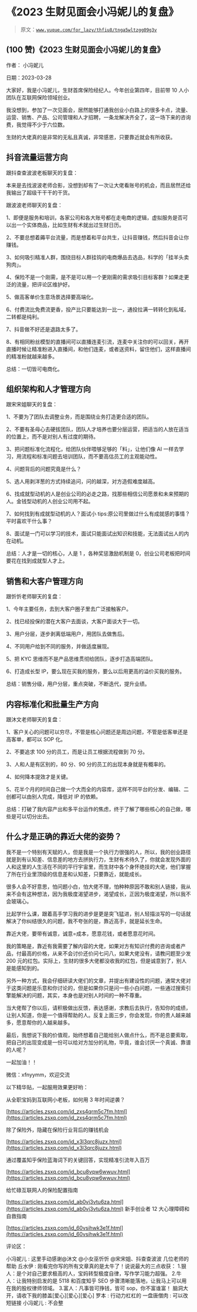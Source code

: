 # 《2023 生财见面会小冯妮儿的复盘》

> 原文：[`www.yuque.com/for_lazy/thfiu8/tnga5wltzgg09g3v`](https://www.yuque.com/for_lazy/thfiu8/tnga5wltzgg09g3v)



## (100 赞)《2023 生财见面会小冯妮儿的复盘》 

作者： 小冯妮儿 

日期：2023-03-28 

大家好，我是小冯妮儿，生财首席保险经纪人。今年创业第四年，目前带 10 人小团队在互联网保险领域创业。 

我没想到，参加了一次见面会，居然能够打通我创业小白路上的很多卡点，流量、运营、销售、产品、公司管理和人才招聘，一条龙解决齐全了，这一场下来的咨询费，我觉得不少于六位数。 

生财的大佬真的是非常的无私且真诚，非常感恩，只要靠近就会有所收获。 

## 抖音流量运营方向 

跟抖查查波波老板聊天的复盘： 

本来是去找波波老师合影，没想到却有了一次让大佬看账号的机会，而且居然还给我输出了超级干干干的干货。 

跟波波老师聊天的复盘： 

1、即便是服务和培训，各家公司和各大账号都在走电商的逻辑，虚拟服务是否可以出一个实体商品，比如生财有术就出过生财日历。 

2、不要总想着薅平台流量，而是想着和平台共生，让抖音赚钱，然后抖音会让你赚钱。 

3、如何吸引精准人群，围绕目标人群挂钩的电商爆品去选品，科学的「挂羊头卖狗肉」。 

4、保险不是一个刚需，是不是可以用一个更刚需的需求吸引目标客群？如果走更泛的流量，把评论区维护好。 

5、做高客单价生意场景选择要高端化。 

6、付费流比免费流更香，投产比只要能达到一比一，通投拉满一转转化到私域，二转都是纯利。 

7、抖音做不好还是退路太多了。 

8、有相同粉丝模型的直播间可以直播连麦引流，连麦中关注你的可以回关，再开直播时候让精准粉进入直播间，和他们连麦，或者送资料，留住他们，这样直播间的精准粉就越来越多。 

总结：一切皆可电商化。 

## 组织架构和人才管理方向 

跟宋宋姐聊天的复盘： 

1、不要为了团队去调整业务，而是围绕业务打造更合适的团队。 

2、不要有圣母心去硬拔团队，团队人才培养也要分层运营，把适当的人放在适当的位置上，而不是对别人有过度的期待。 

3、把问题标准化流程化，给团队伙伴喂够足够的「料」，让他们像 AI 一样去学习，用流程和标准问题去培训团队，而不要高估员工的主观能动性。 

4、问题背后的问题究竟是什么？ 

5、选人用剥洋葱的方式持续追问，问的越深，对方造假难度越高。 

6、找成就型动机的人是创业公司的必走之路，找那些相信公司愿景和未来预期的人。金钱型动机的人创业公司用不起。 

7、如何找到有成就型动机的人？面试小 tips:原公司里做过什么有成就感的事情？平时喜欢干什么事？ 

8、面试是一门可以学习的技术，面试只能面试出知识和技能，无法面试出人的内在动机。 

总结：人才是一切的核心，人是 1 ，各种奖惩激励机制是 0，创业公司老板把时间要花在找到成就型人才上。 

## 销售和大客户管理方向 

跟忻忻老师聊天的复盘： 

1、今年主要任务，去到大客户圈子里去广泛接触客户。 

2、找已经投保的潜在大客户去面谈，大客户面谈大于一切。 

3、用户分层，逐步剥离低端用户，用团队去做售后。 

4、不同用户给到不同的服务，并做适度展现。 

5、把 KYC 思维而不是产品思维贯彻给团队，逐步打造高端团队。 

6、打造成长型 IP，要么现在买我的服务，要么以后用更高的溢价买我的服务。 

总结：销售分级，用户分层，重点突破，不断迭代，提升业绩。 

## 内容标准化和批量生产方向 

跟沐文老师聊天的复盘： 

1、客户关心的问题可以穷尽，不管是核心问题还是周边问题，不管是低客单还是高客单，都可以 SOP 化。 

2、不要追求 100 分的员工，而是让员工根据流程做到 70 分。 

3、人和人是有区别的，80 分、90 分的员工的出现本身就是有概率的。 

4、如何降本提效才是关键。 

5、花半个月的时间自己做一个大而全的内容库，这样不同平台的分发、编辑、二创都可以由别人完成，降低对 IP 的依赖。 

总结：打破了我内容产出和多平台运作的焦虑，终于了解了哪些核心的自己做，哪些是可以切分出去。 

## 什么才是正确的靠近大佬的姿势？ 

我不是一个特别有天赋的人，但是我是一个执行力很强的人，所以，我的创业路径就是到有认知差、信息差的地方去拼执行力，生财有术待久了，你就会发现外面的人和这里的人生活在不同的平行宇宙里，而生财中各个身怀绝技的大佬，他们掌握了所在行业里顶级的信息差和认知差，只要靠近，就能成长。 

很多人会不好意思，怕问题小白，怕大佬不理，怕种种原因不敢和别人链接，我从来不会有这种想法，因为我极度渴望进步，渴望成长，正因为极度渴望，所以我不会玻璃心。 

比起学什么课，跟着高手学习我的进步是更是突飞猛进，别人轻描淡写的一句话就解决了你纠结很久的问题，我不夸张的是，靠近高手，就是延长生命。 

靠近大佬，要带有诚意，诚意=成本，愿意花钱，或者愿意花时间。 

我的策略是，靠近有我需要了解内容的大佬，如果对方有知识付费的咨询或者产品，付最高的价格，从来不会讨价还价问七问八，如果大佬没有，请教问题至少发 200 元的红包。实际上，生财的很多大佬都没收我的红包，但是诚意到了，别人是能感知到的。 

另外一种方式，我会仔细研读大佬们的文章，并提出有建设性的问题，通常大佬对于这类问题是乐意和你讨论的，但是如果你只是问一些小白问题，一些通过搜索引擎能解决的问题，其实，本身也是对别人时间的一种不尊重。 

当大佬帮了你以后，请积极做出反馈，表达感谢，求教后去执行，告知你的成绩，让别人知道，你是一个值得帮助的人。反复上面三步，你会发现，你的贵人越来越多，愿意帮你的人越来越多。 

最后，我想说下我的价值观，始终想着自己能给别人做点什么，而不是总要索取，把自己的出现变成是一份可以给对方加分的礼物，毕竟，谁会讨厌一个真诚、靠谱的人呢？ 

一起加油！！ 

微信：xfnyymm，欢迎交流 

以下精华贴，一起服用效果更好哟： 

从全职宝妈到互联网小老板，如何用 3 年时间逆袭？ 

[https://articles.zsxq.com/id_zxs4qrm5c7fm.html](https://articles.zsxq.com/id_zxs4qrm5c7fm.html) 

除了保险外，隐藏在保险行业背后的赚钱机会 

[https://articles.zsxq.com/id_x3l3qrc8juzx.html](https://articles.zsxq.com/id_x3l3qrc8juzx.html) 

通过覆盖知乎保险蓝海词下的关键回答，实现精准引流年入百万 

[https://articles.zsxq.com/id_bcu8vqw6wwuv.html](https://articles.zsxq.com/id_bcu8vqw6wwuv.html) 

给忙碌互联网人的保险配置指南 

[https://articles.zsxq.com/id_ab0vj3vtu6za.html](https://articles.zsxq.com/id_ab0vj3vtu6za.html) <ne-h3 id="1310be15" data-lake-id="1310be15">新手创业者 12 大心理障碍和自救指南</ne-h3> 

[https://articles.zsxq.com/id_60vsihwk3e1f.html](https://articles.zsxq.com/id_60vsihwk3e1f.html) 

评论区： 

小冯妮儿 : 这里手动感谢@沐文 @小女巫忻忻 @宋宋姐、抖查查波波 几位老师的帮助 丘水伊 : 刚看完你写的所有文章真的是太牛了！说说最大的三点收获： 1.狠人：是个对自己要求极高的人，宝妈转型极度自律，写作学习能力超强。 2.牛人：让我特别启发的是 5118 和百度知乎 SEO 步骤清晰能落地，让我马上可以用在我的股权律师领域。 3.富人：凡事皆可挣钱，皆可 sop，你不富谁富！ 脑洞大开，请收下我的膝盖[爱心][爱心][爱心] 罗本 : 行动力杠杠的 一盘唐僧肉 : 可以改短链接 小冯妮儿 : 不会整
